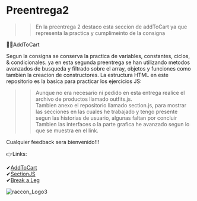 # Preentrega2
>>En la preentrega 2 destaco esta seccion de addToCart ya que representa la practica y cumplimeinto de la consigna</br>

🛒📲AddToCart</br>

Segun la consigna se conserva la practica de variables, constantes, ciclos, & condicionales. ya en esta segunda preentrega se han
utilizando metodos avanzados de busqueda y filtrado sobre el array, objetos y funciones como tambien la creacion de constructores.
La estructura HTML en este repositorio es la basica para practicar los ejercicios JS: </br>

>>Aunque no era necesario ni pedido en esta entrega realice el archivo de productos llamado outfits.js.  </br>
>>Tambien anexo el repositorio llamado section.js, para mostrar las secciones en las cuales
he trabajado y tengo presente segun las historias de usuario, algunas faltan por concluir </br>
>>Tambien las interfaces o la parte grafica he avanzado segun lo que se muestra en el link.</br>

Cualquier feedback sera bienvenido!!!

👉Links:

✔[AddToCart](https://digoraccoon4279.github.io/Preentrega2/) </br>
✔[SectionJS](https://github.com/DIGORACCOON4279/SectionJs)</br>
✔[Break a Leg]( https://github.com/DIGORACCOON4279/Break-a-Leg)</br>


![raccon_Logo3](https://github.com/DIGORACCOON4279/Break-a-Leg/assets/88150970/0950de58-a518-42f3-a502-088da15a18d4)</br>

